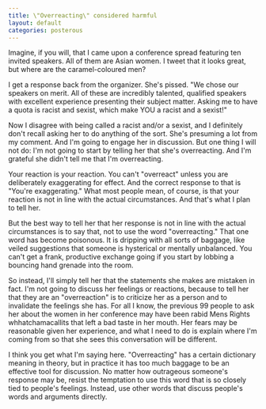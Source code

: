 ```yaml
---
title: \"Overreacting\" considered harmful
layout: default
categories: posterous
---
```


Imagine, if you will, that I came upon a conference spread featuring ten invited speakers. All of them are Asian women. I tweet that it looks great, but where are the caramel-coloured men? 

I get a response back from the organizer. She's pissed. "We chose our speakers on merit. All of these are incredibly talented, qualified speakers with excellent experience presenting their subject matter. Asking me to have a quota is racist and sexist, which make YOU a racist and a sexist!" 

Now I disagree with being called a racist and/or a sexist, and I definitely don't recall asking her to do anything of the sort. She's presuming a lot from my comment. And I'm going to engage her in discussion. But one thing I will not do: I'm not going to start by telling her that she's overreacting. And I'm grateful she didn't tell me that I'm overreacting. 

Your reaction is your reaction. You can't "overreact" unless you are deliberately exaggerating for effect. And the correct response to that is "You're exaggerating." What most people mean, of course, is that your reaction is not in line with the actual circumstances. And that's what I plan to tell her. 

But the best way to tell her that her response is not in line with the actual circumstances is to say that, not to use the word "overreacting." That one word has become poisonous. It is dripping with all sorts of baggage, like veiled suggestions that someone is hysterical or mentally unbalanced. You can't get a frank, productive exchange going if you start by lobbing a bouncing hand grenade into the room. 

So instead, I'll simply tell her that the statements she makes are mistaken in fact. I'm not going to discuss her feelings or reactions, because to tell her that they are an "overreaction" is to criticize her as a person and to invalidate the feelings she has. For all I know, the previous 99 people to ask her about the women in her conference may have been rabid Mens Rights whhatchamacallits that left a bad taste in her mouth. Her fears may be reasonable given her experience, and what I need to do is explain where I'm coming from so that she sees this conversation will be different. 

I think you get what I'm saying here. "Overreacting" has a certain dictionary meaning in theory, but in practice it has too much baggage to be an effective tool for discussion. No matter how outrageous someone's response may be, resist the temptation to use this word that is so closely tied to people's feelings. Instead, use other words that discuss people's words and arguments directly.
